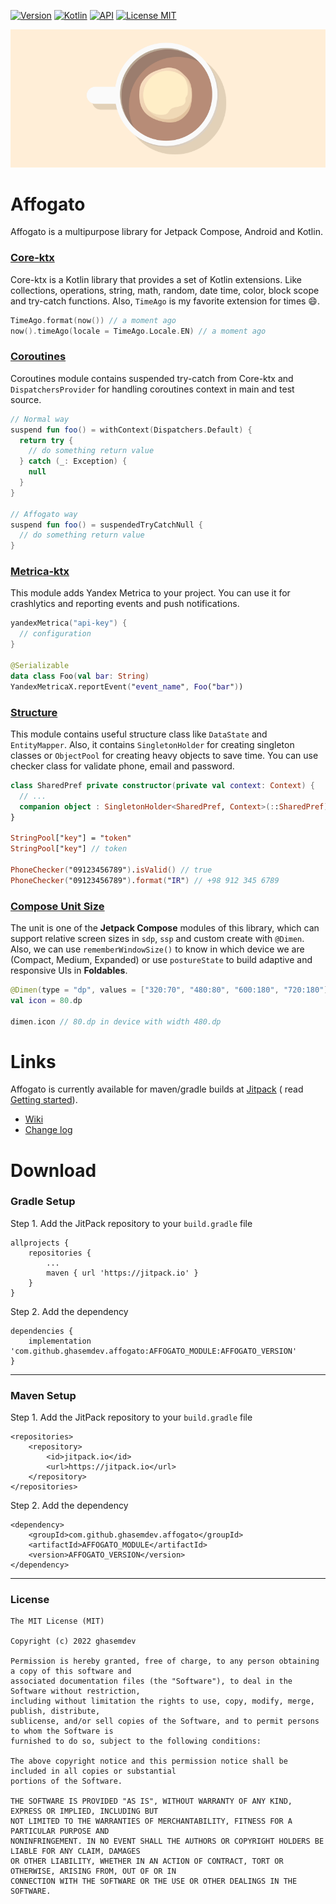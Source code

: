 [![Version](https://shields.io/badge/VERSION-1.3.0-blue?style=for-the-badge)](https://github.com/ghasemdev/affogato/releases/tag/1.3.0)
[![Kotlin](https://shields.io/badge/Kotlin-1.7.10-pink?style=for-the-badge)](https://kotlinlang.org/)
[![API](https://shields.io/badge/Api-+21-green?style=for-the-badge)](https://www.android.com/)
[![License MIT](https://shields.io/badge/LICENSE-MIT-orange?style=for-the-badge)](https://opensource.org/licenses/MIT)

![affogato_img](assets/affogato.png)

# Affogato

Affogato is a multipurpose library for Jetpack Compose, Android and Kotlin.

### [Core-ktx](https://github.com/ghasemdev/affogato/wiki/Core-Ktx)

Core-ktx is a Kotlin library that provides a set of Kotlin extensions. Like collections, operations,
string, math, random, date time, color, block scope and try-catch functions. Also, `TimeAgo` is my
favorite extension for times 😄.

```kotlin
TimeAgo.format(now()) // a moment ago
now().timeAgo(locale = TimeAgo.Locale.EN) // a moment ago
```

### [Coroutines](https://github.com/ghasemdev/affogato/wiki/Coroutines)

Coroutines module contains suspended try-catch from Core-ktx and `DispatchersProvider` for handling
coroutines context in main and test source.

```Kotlin
// Normal way
suspend fun foo() = withContext(Dispatchers.Default) {
  return try {
    // do something return value
  } catch (_: Exception) {
    null
  }
}

// Affogato way
suspend fun foo() = suspendedTryCatchNull {
  // do something return value
}
```

### [Metrica-ktx](https://github.com/ghasemdev/affogato/wiki/Metrica-Ktx)

This module adds Yandex Metrica to your project. You can use it for crashlytics and reporting events
and push notifications.

```kotlin
yandexMetrica("api-key") {
  // configuration
}

@Serializable
data class Foo(val bar: String)
YandexMetricaX.reportEvent("event_name", Foo("bar"))
```

### [Structure](https://github.com/ghasemdev/affogato/wiki/Structure)

This module contains useful structure class like `DataState` and `EntityMapper`. Also, it contains
`SingletonHolder` for creating singleton classes or `ObjectPool` for creating heavy objects to save
time. You can use checker class for validate phone, email and password.

```kotlin
class SharedPref private constructor(private val context: Context) {
  // ...
  companion object : SingletonHolder<SharedPref, Context>(::SharedPref)
}

StringPool["key"] = "token"
StringPool["key"] // token

PhoneChecker("09123456789").isValid() // true
PhoneChecker("09123456789").format("IR") // +98 912 345 6789
```

### [Compose Unit Size](https://github.com/ghasemdev/affogato/wiki/Unit-Size)

The unit is one of the **Jetpack Compose** modules of this library, which can support relative
screen sizes in `sdp`, `ssp` and custom create with `@Dimen`. Also, we can
use `rememberWindowSize()` to know in which device we are (Compact, Medium, Expanded) or
use `postureState` to build adaptive and responsive UIs in **Foldables**.

```kotlin
@Dimen(type = "dp", values = ["320:70", "480:80", "600:180", "720:180"])
val icon = 80.dp

dimen.icon // 80.dp in device with width 480.dp
```

# Links

Affogato is currently available for maven/gradle builds
at [Jitpack](https://jitpack.io/#ghasemdev/affogato/1.3.0) (
read [Getting started](https://github.com/ghasemdev/affogato/wiki/Getting-Started)).

* [Wiki](https://github.com/ghasemdev/affogato/wiki)
* [Change log](https://github.com/ghasemdev/affogato/blob/master/CHANGELOG.md)

# Download

### Gradle Setup

Step 1. Add the JitPack repository to your `build.gradle` file

```
allprojects {
    repositories {
        ...
        maven { url 'https://jitpack.io' }
    }
}
```

Step 2. Add the dependency

```
dependencies {
    implementation 'com.github.ghasemdev.affogato:AFFOGATO_MODULE:AFFOGATO_VERSION'
}
```

---

### Maven Setup

Step 1. Add the JitPack repository to your `build.gradle` file

```
<repositories>
    <repository>
        <id>jitpack.io</id>
        <url>https://jitpack.io</url>
    </repository>
</repositories>
```

Step 2. Add the dependency

```
<dependency>
    <groupId>com.github.ghasemdev.affogato</groupId>
    <artifactId>AFFOGATO_MODULE</artifactId>
    <version>AFFOGATO_VERSION</version>
</dependency>
```

---

### License

```
The MIT License (MIT)

Copyright (c) 2022 ghasemdev

Permission is hereby granted, free of charge, to any person obtaining a copy of this software and
associated documentation files (the "Software"), to deal in the Software without restriction,
including without limitation the rights to use, copy, modify, merge, publish, distribute,
sublicense, and/or sell copies of the Software, and to permit persons to whom the Software is
furnished to do so, subject to the following conditions:

The above copyright notice and this permission notice shall be included in all copies or substantial
portions of the Software.

THE SOFTWARE IS PROVIDED "AS IS", WITHOUT WARRANTY OF ANY KIND, EXPRESS OR IMPLIED, INCLUDING BUT
NOT LIMITED TO THE WARRANTIES OF MERCHANTABILITY, FITNESS FOR A PARTICULAR PURPOSE AND
NONINFRINGEMENT. IN NO EVENT SHALL THE AUTHORS OR COPYRIGHT HOLDERS BE LIABLE FOR ANY CLAIM, DAMAGES
OR OTHER LIABILITY, WHETHER IN AN ACTION OF CONTRACT, TORT OR OTHERWISE, ARISING FROM, OUT OF OR IN
CONNECTION WITH THE SOFTWARE OR THE USE OR OTHER DEALINGS IN THE SOFTWARE.
```
